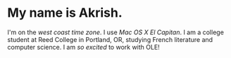 # My name is Akrish.

I'm on the *west coast time zone*. I use *Mac OS X El Capitan*. I am a college student at Reed College in Portland, OR, studying French literature and computer science. I am _so excited_ to work with OLE!

